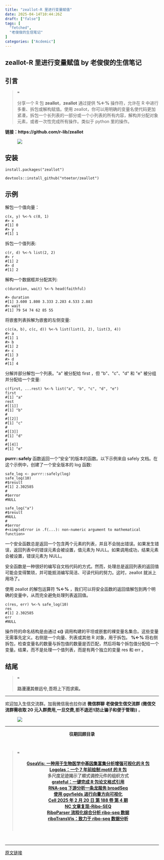 ```yaml
---
title: "zeallot-R 里进行变量赋值"
date: 2025-04-14T10:44:26Z
draft: ["false"]
tags: [
  "fetched",
  "老俊俊的生信笔记"
]
categories: ["Acdemic"]
---
```

zeallot-R 里进行变量赋值 by 老俊俊的生信笔记
------
<div><section data-tool="mdnice编辑器" data-website="https://www.mdnice.com" data-pm-slice="0 0 []"><section nodeleaf=""><mp-common-profile data-pluginname="mpprofile" data-nickname="老俊俊的生信笔记" data-alias="JunJunLab" data-from="0" data-headimg="http://mmbiz.qpic.cn/sz_mmbiz_png/G5jjcE4usezgsqIGqjITSMggCTSoViaYeoKe2xoZr1IIvNJoztibQxibYHLDDoiabwAc6Ggws3Tvdo8EPss2nLgaVQ/0?wx_fmt=png" data-signature="老俊俊的生信技能和知识分享,我不是巨人,但你可以站在我的肩膀上更进一步!" data-id="MzkyMTI1MTYxNA==" data-is_biz_ban="0" data-service_type="1" data-verify_status="1"></mp-common-profile></section><h2 data-tool="mdnice编辑器"><span data-cacheurl="" data-remoteid=""></span><span><span leaf="">引言</span></span><span></span></h2><blockquote><span><span leaf="">❝</span></span><p><span leaf="">分享一个 R 包 </span><strong><span leaf="">zeallot</span></strong><span leaf="">，</span><strong><span leaf="">zeallot</span></strong><span leaf=""> 通过提供 </span><strong><span leaf="">%&lt;-%</span></strong><span leaf=""> 操作符，允许在 R 中进行多重、拆包或解构赋值。使用 zeallot，你可以用明确的变量名使代码更加紧凑，拆包一个长列表的一部分或一个小列表的所有内容，解构并分配对象元素，或者一次性完成所有操作。类似于 python 里的操作。</span></p></blockquote><p data-tool="mdnice编辑器"><strong><span leaf="">链接：</span></strong><strong><span leaf="">https://github.com/r-lib/zeallot</span></strong></p><figure data-tool="mdnice编辑器"><span leaf=""><img data-imgfileid="100034540" data-src="https://mmbiz.qpic.cn/sz_mmbiz_png/G5jjcE4usexIH2tj6xQjnjxYA4fJT8ZoJdMmo7LMtt4Ew3l4Mqk6SxSHZNjOYCib5tHcg0eiaeoNhz4fRB2G9Tvg/640?wx_fmt=png&amp;from=appmsg" data-type="png" src="https://mmbiz.qpic.cn/sz_mmbiz_png/G5jjcE4usexIH2tj6xQjnjxYA4fJT8ZoJdMmo7LMtt4Ew3l4Mqk6SxSHZNjOYCib5tHcg0eiaeoNhz4fRB2G9Tvg/640?wx_fmt=png&amp;from=appmsg"></span></figure><h2 data-tool="mdnice编辑器"><span data-cacheurl="" data-remoteid=""></span><span><span leaf="">安装</span></span><span></span></h2><pre data-tool="mdnice编辑器"><span data-cacheurl="" data-remoteid=""></span><code><span leaf="">install.packages(</span><span><span leaf="">"zeallot"</span></span><span leaf="">)</span><br><br><span leaf="">devtools::install_github(</span><span><span leaf="">"nteetor/zeallot"</span></span><span leaf="">)</span><br></code></pre><h2 data-tool="mdnice编辑器"><span data-cacheurl="" data-remoteid=""></span><span><span leaf="">示例</span></span><span></span></h2><p data-tool="mdnice编辑器"><span leaf="">解包一个值向量：</span></p><pre data-tool="mdnice编辑器"><span data-cacheurl="" data-remoteid=""></span><code><span leaf="">c(x, y) %&lt;-% c(</span><span><span leaf="">0</span></span><span leaf="">, </span><span><span leaf="">1</span></span><span leaf="">)</span><br><span><span leaf="">#&gt; x</span></span><br><span><span leaf="">#[1] 0</span></span><br><span><span leaf="">#&gt; y</span></span><br><span><span leaf="">#[1] 1</span></span><br></code></pre><p data-tool="mdnice编辑器"><span leaf="">拆包一个值列表:</span></p><pre data-tool="mdnice编辑器"><span data-cacheurl="" data-remoteid=""></span><code><span leaf="">c(r, d) %&lt;-% list(</span><span><span leaf="">2</span></span><span leaf="">, </span><span><span leaf="">2</span></span><span leaf="">)</span><br><span><span leaf="">#&gt; r</span></span><br><span><span leaf="">#[1] 2</span></span><br><span><span leaf="">#&gt; d</span></span><br><span><span leaf="">#[1] 2</span></span><br></code></pre><p data-tool="mdnice编辑器"><span leaf="">解构一个数据框并分配其列:</span></p><pre data-tool="mdnice编辑器"><span data-cacheurl="" data-remoteid=""></span><code><span leaf="">c(duration, wait) %&lt;-% head(faithful)</span><br><br><span><span leaf="">#&gt; duration</span></span><br><span><span leaf="">#[1] 3.600 1.800 3.333 2.283 4.533 2.883</span></span><br><span><span leaf="">#&gt; wait</span></span><br><span><span leaf="">#[1] 79 54 74 62 85 55</span></span><br></code></pre><p data-tool="mdnice编辑器"><span leaf="">将嵌套列表拆解为嵌套的左侧变量:</span></p><pre data-tool="mdnice编辑器"><span data-cacheurl="" data-remoteid=""></span><code><span leaf="">c(c(a, b), c(c, d)) %&lt;-% list(list(</span><span><span leaf="">1</span></span><span leaf="">, </span><span><span leaf="">2</span></span><span leaf="">), list(</span><span><span leaf="">3</span></span><span leaf="">, </span><span><span leaf="">4</span></span><span leaf="">))</span><br><span><span leaf="">#&gt; a</span></span><br><span><span leaf="">#[1] 1</span></span><br><span><span leaf="">#&gt; b</span></span><br><span><span leaf="">#[1] 2</span></span><br><span><span leaf="">#&gt; c</span></span><br><span><span leaf="">#[1] 3</span></span><br><span><span leaf="">#&gt; d</span></span><br><span><span leaf="">#[1] 4</span></span><br></code></pre><p data-tool="mdnice编辑器"><span leaf="">分解并部分解包一个列表。"a" 被分配给 first ，但 "b"、"c"、"d" 和 "e" 被分组并分配给一个变量:</span></p><pre data-tool="mdnice编辑器"><span data-cacheurl="" data-remoteid=""></span><code><span leaf="">c(first, ...rest) %&lt;-% list(</span><span><span leaf="">"a"</span></span><span leaf="">, </span><span><span leaf="">"b"</span></span><span leaf="">, </span><span><span leaf="">"c"</span></span><span leaf="">, </span><span><span leaf="">"d"</span></span><span leaf="">, </span><span><span leaf="">"e"</span></span><span leaf="">)</span><br><span leaf="">first</span><br><span><span leaf="">#[1] "a"</span></span><br><span leaf="">rest</span><br><span><span leaf="">#[[1]]</span></span><br><span><span leaf="">#[1] "b"</span></span><br><span><span leaf="">#</span></span><br><span><span leaf="">#[[2]]</span></span><br><span><span leaf="">#[1] "c"</span></span><br><span><span leaf="">#</span></span><br><span><span leaf="">#[[3]]</span></span><br><span><span leaf="">#[1] "d"</span></span><br><span><span leaf="">#</span></span><br><span><span leaf="">#[[4]]</span></span><br><span><span leaf="">#[1] "e"</span></span><br></code></pre><p data-tool="mdnice编辑器"><strong><span leaf="">purrr::safely</span></strong><span leaf=""> 函数返回一个“安全”的版本的函数。以下示例来自 safely 文档。在这个示例中，创建了一个安全版本的 log 函数:</span></p><pre data-tool="mdnice编辑器"><span data-cacheurl="" data-remoteid=""></span><code><span leaf="">safe_log &lt;- purrr::safely(log)</span><br><span leaf="">safe_log(</span><span><span leaf="">10</span></span><span leaf="">)</span><br><span><span leaf="">#$result</span></span><br><span><span leaf="">#[1] 2.302585</span></span><br><span><span leaf="">#</span></span><br><span><span leaf="">#$error</span></span><br><span><span leaf="">#NULL</span></span><br><br><span leaf="">safe_log(</span><span><span leaf="">"a"</span></span><span leaf="">)</span><br><span><span leaf="">#$result</span></span><br><span><span leaf="">#NULL</span></span><br><span><span leaf="">#</span></span><br><span><span leaf="">#$error</span></span><br><span><span leaf="">#&lt;simpleError in .f(...): non-numeric argument to mathematical function&gt;</span></span><br></code></pre><p data-tool="mdnice编辑器"><span leaf="">一个安全函数总是返回一个包含两个元素的列表，并且不会抛出错误。如果发生错误，返回列表中的错误元素会被设置，值元素为 NULL。如果调用成功，结果元素会被设置，错误元素为 NULL。</span></p><p data-tool="mdnice编辑器"><span leaf="">安全函数是一种很好的编写自文档代码的方式。然而，处理总是返回列表的返回值可能会变得繁琐，并可能抵消编写简洁、可读代码的努力。这时，zeallot 就派上用场了。</span></p><p data-tool="mdnice编辑器"><span leaf="">使用 zeallot 的解包运算符 </span><strong><span leaf="">%&lt;-%</span></strong><span leaf=""> ，我们可以将安全函数的返回值解包到两个明确的变量中，从而完全避免处理列表返回值。</span></p><pre data-tool="mdnice编辑器"><span data-cacheurl="" data-remoteid=""></span><code><span leaf="">c(res, err) %&lt;-% safe_log(</span><span><span leaf="">10</span></span><span leaf="">)</span><br><span leaf="">res</span><br><span><span leaf="">#[1] 2.302585</span></span><br><span leaf="">err</span><br><span><span leaf="">#NULL</span></span><br></code></pre><p data-tool="mdnice编辑器"><span leaf="">操作符的命名结构是由通过 </span><strong><span leaf="">c()</span></strong><span leaf=""> 调用构建的平坦或嵌套的裸变量名集合。这些变量无需事先定义。右侧是一个向量、列表或其他 R 对象，用于拆包。 </span><strong><span leaf="">%&lt;-%</span></strong><span leaf=""> 将右侧拆包，检查变量名的数量与拆包值的数量是否匹配，然后将每个拆包值分配给一个变量。结果，而不是处理一个值列表，而是有两个独立的变量 res 和 err 。</span></p><h2 data-tool="mdnice编辑器"><span data-cacheurl="" data-remoteid=""></span><span><span leaf="">结尾</span></span><span></span></h2><blockquote><span><span leaf="">❝</span></span><p><strong><span leaf="">路漫漫其修远兮,吾将上下而求索。</span></strong></p></blockquote><hr><p data-tool="mdnice编辑器"><span leaf="">欢迎加入生信交流群。加我微信我也拉你进 </span><strong><span leaf="">微信群聊</span></strong><span leaf=""> </span><strong><span leaf="">老俊俊生信交流群</span></strong><span leaf=""> </span><strong><span leaf="">(微信交流群需收取 20 元入群费用,一旦交费,拒不退还!(防止骗子和便于管理))</span></strong><span leaf=""> 。</span></p><figure data-tool="mdnice编辑器"><span leaf=""><img data-imgfileid="100034539" data-src="https://mmbiz.qpic.cn/sz_mmbiz_png/G5jjcE4usexIH2tj6xQjnjxYA4fJT8ZoMop0apo4xRicksLZaMItWt4zScz0zIbwrvicSAfkIGyhWCB349MV0Qbg/640?wx_fmt=png&amp;from=appmsg" data-type="png" src="https://mmbiz.qpic.cn/sz_mmbiz_png/G5jjcE4usexIH2tj6xQjnjxYA4fJT8ZoMop0apo4xRicksLZaMItWt4zScz0zIbwrvicSAfkIGyhWCB349MV0Qbg/640?wx_fmt=png&amp;from=appmsg"></span></figure><hr><p data-tool="mdnice编辑器"><strong></strong></p><center data-tool="mdnice编辑器"><strong><span leaf=""> 往期回顾目录 </span></strong></center><p data-tool="mdnice编辑器"><span leaf=""><br></span></p><blockquote><span><span leaf="">❝</span></span><p><strong></strong></p><center><strong><a href="https://mp.weixin.qq.com/s?__biz=MzkyMTI1MTYxNA==&amp;mid=2247518114&amp;idx=1&amp;sn=d9fd469d6487ad2f1f0a0e98665b0b3b&amp;scene=21#wechat_redirect"><span leaf="">GseaVis: 一种用于生物医学中基因集富集分析增强可视化的 R 包</span></a></strong></center><strong><center><a href="https://mp.weixin.qq.com/s?__biz=MzkyMTI1MTYxNA==&amp;mid=2247518044&amp;idx=1&amp;sn=1d9e937b7b59625858d941ae503eb6fa&amp;scene=21#wechat_redirect"><span leaf="">Logolas：一个 7 年前绘制 motif 的 R 包</span></a></center></strong><strong><center><span leaf="">多尺度足迹揭示了顺式调控元件的组织方式</span></center></strong><strong><center><a href="https://mp.weixin.qq.com/s?__biz=MzkyMTI1MTYxNA==&amp;mid=2247517965&amp;idx=1&amp;sn=693c77d042de0a3a2376d6dc82ceed16&amp;scene=21#wechat_redirect"><span leaf="">grateful：一键完成 R 包论文格式引用</span></a></center></strong><strong><center><a href="https://mp.weixin.qq.com/s?__biz=MzkyMTI1MTYxNA==&amp;mid=2247517923&amp;idx=1&amp;sn=cbe8b3f4c003d791d8387a06410acad2&amp;scene=21#wechat_redirect"><span leaf="">RNA-seq 下游分析一条龙服务 broadSeq</span></a></center></strong><strong><center><a href="https://mp.weixin.qq.com/s?__biz=MzkyMTI1MTYxNA==&amp;mid=2247517854&amp;idx=1&amp;sn=877331b4b86d5ec2b3e5ef356ea364cb&amp;scene=21#wechat_redirect"><span leaf="">使用 ggvfields 进行向量方向可视化</span></a></center></strong><strong><center><a href="https://mp.weixin.qq.com/s?__biz=MzkyMTI1MTYxNA==&amp;mid=2247517751&amp;idx=1&amp;sn=7bf02a2a1084b23fc67dd7d3de547ed8&amp;scene=21#wechat_redirect"><span leaf="">Cell 2025 年 2 月 20 日 第 188 卷 第 4 期</span></a></center></strong><strong><center><a href="https://mp.weixin.qq.com/s?__biz=MzkyMTI1MTYxNA==&amp;mid=2247517719&amp;idx=1&amp;sn=f591e71df11576143f44b769e31852cb&amp;scene=21#wechat_redirect"><span leaf="">NC 文章复现-Ribo-SEQ</span></a></center></strong><strong><center><a href="https://mp.weixin.qq.com/s?__biz=MzkyMTI1MTYxNA==&amp;mid=2247517670&amp;idx=1&amp;sn=5bc0c60b5b2f18d7d5d4f90830b8e752&amp;scene=21#wechat_redirect"><span leaf="">RiboParser 流程化综合分析 ribo-seq 数据</span></a></center></strong><strong><center><a href="https://mp.weixin.qq.com/s?__biz=MzkyMTI1MTYxNA==&amp;mid=2247517649&amp;idx=1&amp;sn=5b59fa5d3fe030d10dd9ef33dcb47a1b&amp;scene=21#wechat_redirect"><span leaf="">riboTransVis：致力于 ribo-seq 数据分析</span></a></center></strong><p><br></p></blockquote></section><section><span leaf=""><br></span></section><p><mp-style-type data-value="3"></mp-style-type></p></div>  
<hr>
<a href="https://mp.weixin.qq.com/s/TdhjGYEcYzzL-Wmcmf5QXg",target="_blank" rel="noopener noreferrer">原文链接</a>
